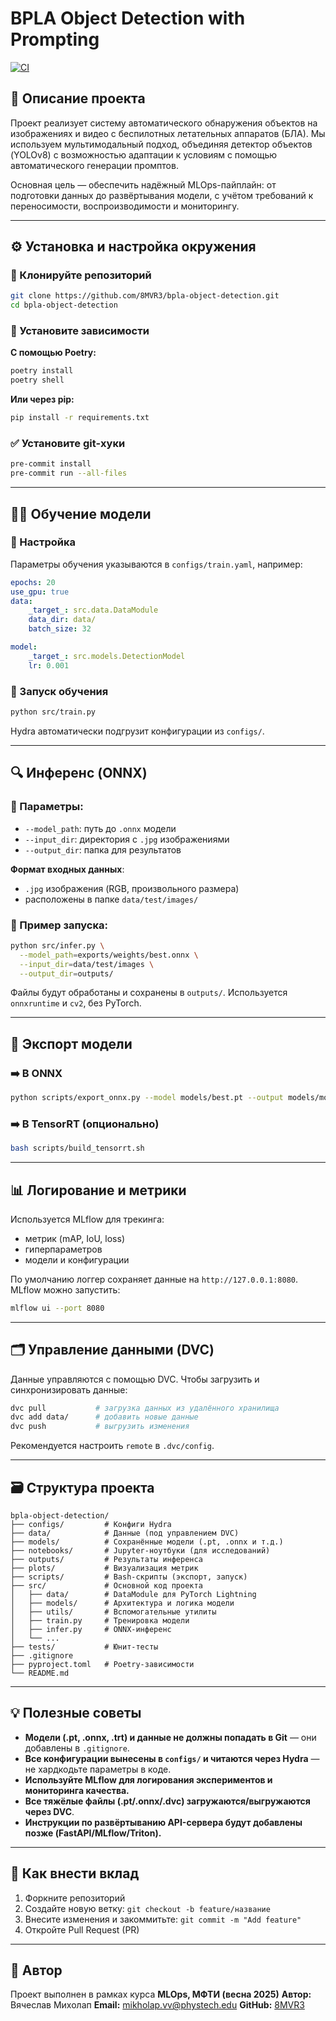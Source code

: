 # BPLA Object Detection with Prompting

[![CI](https://github.com/8MVR3/bpla-object-detection/actions/workflows/ci.yml/badge.svg)](https://github.com/8MVR3/bpla-object-detection/actions/workflows/ci.yml)

## 📌 Описание проекта

Проект реализует систему автоматического обнаружения объектов на изображениях и видео с беспилотных летательных аппаратов (БЛА). Мы используем мультимодальный подход, объединяя детектор объектов (YOLOv8) с возможностью адаптации к условиям с помощью автоматического генерации промптов.

Основная цель — обеспечить надёжный MLOps-пайплайн: от подготовки данных до развёртывания модели, с учётом требований к переносимости, воспроизводимости и мониторингу.

---

## ⚙️ Установка и настройка окружения

### 📁 Клонируйте репозиторий

```bash
git clone https://github.com/8MVR3/bpla-object-detection.git
cd bpla-object-detection
```

### 🐍 Установите зависимости

**С помощью Poetry:**

```bash
poetry install
poetry shell
```

**Или через pip:**

```bash
pip install -r requirements.txt
```

### ✅ Установите git-хуки

```bash
pre-commit install
pre-commit run --all-files
```

---

## 🏋️‍♂️ Обучение модели

### 🔧 Настройка

Параметры обучения указываются в `configs/train.yaml`, например:

```yaml
epochs: 20
use_gpu: true
data:
    _target_: src.data.DataModule
    data_dir: data/
    batch_size: 32

model:
    _target_: src.models.DetectionModel
    lr: 0.001
```

### 🚀 Запуск обучения

```bash
python src/train.py
```

Hydra автоматически подгрузит конфигурации из `configs/`.

---

## 🔍 Инференс (ONNX)

### 🔧 Параметры:

-   `--model_path`: путь до `.onnx` модели
-   `--input_dir`: директория с `.jpg` изображениями
-   `--output_dir`: папка для результатов

**Формат входных данных**:

-   `.jpg` изображения (RGB, произвольного размера)
-   расположены в папке `data/test/images/`

### 🚀 Пример запуска:

```bash
python src/infer.py \
  --model_path=exports/weights/best.onnx \
  --input_dir=data/test/images \
  --output_dir=outputs/
```

Файлы будут обработаны и сохранены в `outputs/`. Используется `onnxruntime` и `cv2`, без PyTorch.

---

## 🧠 Экспорт модели

### ➡️ В ONNX

```bash
python scripts/export_onnx.py --model models/best.pt --output models/model.onnx
```

### ➡️ В TensorRT (опционально)

```bash
bash scripts/build_tensorrt.sh
```

---

## 📊 Логирование и метрики

Используется MLflow для трекинга:

-   метрик (mAP, IoU, loss)
-   гиперпараметров
-   модели и конфигурации

По умолчанию логгер сохраняет данные на `http://127.0.0.1:8080`. MLflow можно запустить:

```bash
mlflow ui --port 8080
```

---

## 🗂 Управление данными (DVC)

Данные управляются с помощью DVC. Чтобы загрузить и синхронизировать данные:

```bash
dvc pull           # загрузка данных из удалённого хранилища
dvc add data/      # добавить новые данные
dvc push           # выгрузить изменения
```

Рекомендуется настроить `remote` в `.dvc/config`.

---

## 🗃 Структура проекта

```
bpla-object-detection/
├── configs/         # Конфиги Hydra
├── data/            # Данные (под управлением DVC)
├── models/          # Сохранённые модели (.pt, .onnx и т.д.)
├── notebooks/       # Jupyter-ноутбуки (для исследований)
├── outputs/         # Результаты инференса
├── plots/           # Визуализация метрик
├── scripts/         # Bash-скрипты (экспорт, запуск)
├── src/             # Основной код проекта
│   ├── data/        # DataModule для PyTorch Lightning
│   ├── models/      # Архитектура и логика модели
│   ├── utils/       # Вспомогательные утилиты
│   ├── train.py     # Тренировка модели
│   ├── infer.py     # ONNX-инференс
│   └── ...
├── tests/           # Юнит-тесты
├── .gitignore
├── pyproject.toml   # Poetry-зависимости
└── README.md
```

---

## 💡 Полезные советы

-   **Модели (.pt, .onnx, .trt) и данные не должны попадать в Git** — они добавлены в `.gitignore`.
-   **Все конфигурации вынесены в `configs/` и читаются через Hydra** — не хардкодьте параметры в коде.
-   **Используйте MLflow для логирования экспериментов и мониторинга качества.**
-   **Все тяжёлые файлы (.pt/.onnx/.dvc) загружаются/выгружаются через DVC**.
-   **Инструкции по развёртыванию API-сервера будут добавлены позже (FastAPI/MLflow/Triton).**

---

## 🤝 Как внести вклад

1. Форкните репозиторий
2. Создайте новую ветку: `git checkout -b feature/название`
3. Внесите изменения и закоммитьте: `git commit -m "Add feature"`
4. Откройте Pull Request (PR)

---

## 👤 Автор

Проект выполнен в рамках курса **MLOps, МФТИ (весна 2025)**
**Автор:** Вячеслав Михолап
**Email:** [mikholap.vv@phystech.edu](mailto:mikholap.vv@phystech.edu)
**GitHub:** [8MVR3](https://github.com/8MVR3)

